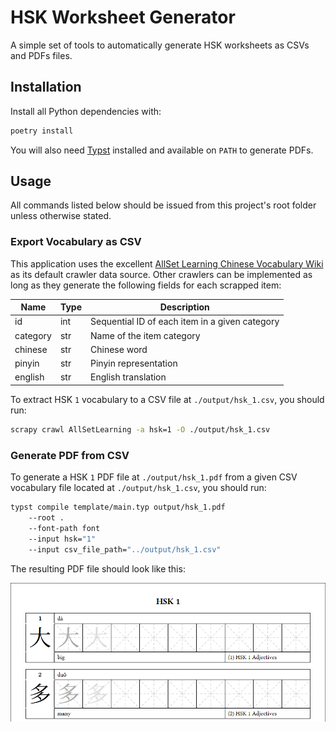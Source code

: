 # HSK Worksheet Generator

A simple set of tools to automatically generate HSK worksheets as CSVs and PDFs files.

## Installation

Install all Python dependencies with:

```sh
poetry install
```

You will also need [Typst](https://typst.app/) installed and available on `PATH` to generate PDFs.

## Usage

All commands listed below should be issued from this project's root folder unless otherwise stated.

### Export Vocabulary as CSV

This application uses the excellent [AllSet Learning Chinese Vocabulary Wiki](https://resources.allsetlearning.com/chinese/vocabulary) as its default crawler data source. Other crawlers can be implemented as long as they generate the following fields for each scrapped item:

| Name     | Type | Description                                    |
| -------- | ---- | ---------------------------------------------- |
| id       | int  | Sequential ID of each item in a given category |
| category | str  | Name of the item category                      |
| chinese  | str  | Chinese word                                   |
| pinyin   | str  | Pinyin representation                          |
| english  | str  | English translation                            |

To extract HSK `1` vocabulary to a CSV file at `./output/hsk_1.csv`, you should run: 

```sh
scrapy crawl AllSetLearning -a hsk=1 -O ./output/hsk_1.csv
```

### Generate PDF from CSV

To generate a HSK `1` PDF file at `./output/hsk_1.pdf` from a given CSV vocabulary file located at `./output/hsk_1.csv`, you should run:

```sh
typst compile template/main.typ output/hsk_1.pdf
    --root .
    --font-path font
    --input hsk="1"
    --input csv_file_path="../output/hsk_1.csv"
```

The resulting PDF file should look like this:

![Sample of the resulting PDF](./sample.png)